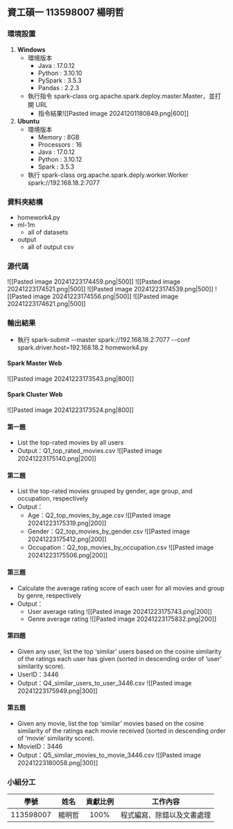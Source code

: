 ## 資工碩一 113598007 楊明哲
### 環境設置
1. **Windows**
	+ 環境版本
		+ Java : 17.0.12
		+ Python : 3.10.10
		+ PySpark : 3.5.3
		+ Pandas : 2.2.3
	- 執行指令 spark-class org.apache.spark.deploy.master.Master，並打開 URL
		- 指令結果![[Pasted image 20241201180849.png|600]]
2. **Ubuntu**
	+ 環境版本
		+ Memory : 8GB
		+ Processors : 16
		+ Java : 17.0.12
		+ Python : 3.10.12
		+ Spark : 3.5.3
	+ 執行 spark-class org.apache.spark.deply.worker.Worker spark://192.168.18.2:7077 

### 資料夾結構
- homework4.py
- ml-1m
	- all of datasets 
- output
	- all of output csv
### 源代碼
![[Pasted image 20241223174459.png|500]]
![[Pasted image 20241223174521.png|500]]
![[Pasted image 20241223174539.png|500]]
![[Pasted image 20241223174556.png|500]]
![[Pasted image 20241223174621.png|500]]

### 輸出結果
+ 執行 spark-submit --master spark://192.168.18.2:7077 --conf spark.driver.host=192.168.18.2 homework4.py
#### Spark Master Web
![[Pasted image 20241223173543.png|800]]
#### Spark Cluster Web
![[Pasted image 20241223173524.png|800]]
#### 第一題
- List the top-rated movies by all users
- Output：Q1_top_rated_movies.csv
![[Pasted image 20241223175140.png|200]]
#### 第二題
- List the top-rated movies grouped by gender, age group, and occupation, respectively
- Output：
	- Age：Q2_top_movies_by_age.csv
	![[Pasted image 20241223175319.png|200]]
	- Gender：Q2_top_movies_by_gender.csv
	![[Pasted image 20241223175412.png|200]]
	- Occupation：Q2_top_movies_by_occupation.csv
	![[Pasted image 20241223175506.png|200]]
#### 第三題
- Calculate the average rating score of each user for all movies and group by genre, respectively
- Output：
	- User average rating
	![[Pasted image 20241223175743.png|200]]
	- Genre average rating
	![[Pasted image 20241223175832.png|200]]
#### 第四題
- Given any user, list the top ‘similar’ users based on the cosine similarity of the ratings each user has given (sorted in descending order of ‘user’ similarity score).
- UserID：3446
- Output：Q4_similar_users_to_user_3446.csv
![[Pasted image 20241223175949.png|300]]
#### 第五題
- Given any movie, list the top ‘similar’ movies based on the cosine similarity of the ratings each movie received (sorted in descending order of ‘movie’ similarity score).
- MovieID：3446
- Output：Q5_similar_movies_to_movie_3446.csv
![[Pasted image 20241223180058.png|300]]
### 小組分工

|    學號     | 姓名  | 貢獻比例 |     工作內容      |
| :-------: | :-: | :--: | :-----------: |
| 113598007 | 楊明哲 | 100% | 程式編寫、除錯以及文書處理 |

